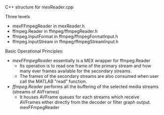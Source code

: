 C++ structure for mexReader.cpp

Three levels

* mexFFmpegReader in mexReader.h
* ffmpeg.Reader in ffmpeg/ffmpegReader.h
* ffmpeg.InputFormat in ffmpeg/ffmpegFormatInput.h
* ffmpeg.InputStream in ffmpeg/ffmpegStreamInput.h

Basic Operational Principles:
* *mexFFmpegReader* essentially is a MEX wrapper for ffmpeg.Reader
  * Its operation is to read one frame of the primary stream and how many ever frames available for the secondary streams.
  * The frames of the secondary streams are also consumed when user call the MATLAB "read" function. 
* *ffmpeg.Reader* performs all the buffering of the selected  media streams (streams of AVFrames)
  * It houses AVFrame queues for each streams which receive AVFrames either directly from the decoder or filter graph output. 
mexFFmpegReader 
